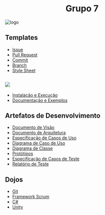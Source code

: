 <h1 align="center">Grupo 7</h1>

![logo](https://i.imgur.com/EQ7bvMS.gif)

## Templates

* [Issue](https://github.com/fga-gpp-mds/2018.1-Reabilitacao-Motora/wiki/Issue)
* [Pull Request](https://github.com/fga-gpp-mds/2018.1-Reabilitacao-Motora/wiki/Pull-Request)
* [Commit](https://github.com/fga-gpp-mds/2018.1-Reabilitacao-Motora/wiki/Commits)
* [Branch](https://github.com/fga-gpp-mds/2018.1-Reabilitacao-Motora/wiki/Branch)
* [Style Sheet](https://github.com/fga-gpp-mds/2018.1-Reabilitacao-Motora/wiki/Style-Sheet)

## ![](http://www.stack.nl/~dimitri/doxygen/images/doxygen.png)
* [Instalação e Execução](https://github.com/fga-gpp-mds/2018.1-Reabilitacao-Motora/wiki/Doxygen-Instala%C3%A7%C3%A3o-e-Execu%C3%A7%C3%A3o)
* [Documentação e Exemplos](https://github.com/fga-gpp-mds/2018.1-Reabilitacao-Motora/wiki/Doxygen-Documenta%C3%A7%C3%A3o-e-Exemplos)

## Artefatos de Desenvolvimento

* [Documento de Visão](https://github.com/fga-gpp-mds/2018.1-Reabilitacao-Motora/wiki/Documento-de-Vis%C3%A3o)
* [Documento de Arquitetura]()
* [Especificação de Casos de Uso]()
* [Diagrama de Caso de Uso]()
* [Diagrama de Classe]()
* [Protótipos]()
* [Especificação de Casos de Teste]()
* [Relatório de Teste]()

## Dojos

* [Git]()
* [Framework Scrum](https://drive.google.com/file/d/1AMFAUN6POLTtx16ppFSGfmS32Gr9ezET/view?usp=sharing)
* [C#](https://github.com/fga-gpp-mds/2018.1-Reabilitacao-Motora/wiki/Dojo-C%23)
* [Unity](https://github.com/fga-gpp-mds/2018.1-Reabilitacao-Motora/wiki/Dojo-Unity)

